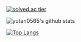 [![solved.ac tier](http://mazassumnida.wtf/api/v2/generate_badge?boj=yutan0565)](https://solved.ac/yutan0565/)

![yutan0565's github stats](https://github-readme-stats.vercel.app/api?username=yutan0565&show_icons=true)

[![Top Langs](https://github-readme-stats.vercel.app/api/top-langs/?username=yutan0565)](https://github.com/yutan0565/github-readme-stats)



<!--
**yutan0565/yutan0565** is a ✨ _special_ ✨ repository because its `README.md` (this file) appears on your GitHub profile.

Here are some ideas to get you started:

- 🔭 I’m currently working on ...
- 🌱 I’m currently learning ...
- 👯 I’m looking to collaborate on ...
- 🤔 I’m looking for help with ...
- 💬 Ask me about ...
- 📫 How to reach me: ...
- 😄 Pronouns: ...
- ⚡ Fun fact: ...
-->
